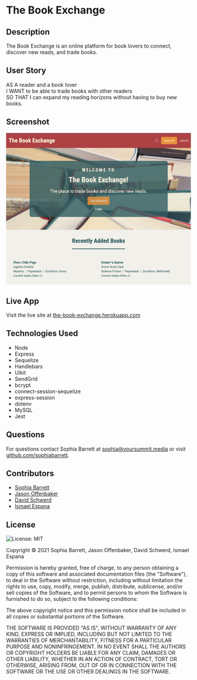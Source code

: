 # The Book Exchange

## Description
The Book Exchange is an online platform for book lovers to connect, discover new reads, and trade books.

## User Story
AS A reader and a book lover<br/>
I WANT to be able to trade books with other readers<br/>
SO THAT I can expand my reading horizons without having to buy new books.

## Screenshot
![Screenshot of live app](./screenshot.png)

## Live App
Visit the live site at [the-book-exchange.herokuapp.com](https://the-book-exchange.herokuapp.com/)

## Technologies Used
* Node
* Express
* Sequelize 
* Handlebars
* UIkit
* SendGrid
* bcrypt
* connect-session-sequelize
* express-session
* dotenv
* MySQL
* Jest

## Questions
For questions contact Sophia Barrett at [sophia@yoursummit.media](mailto:sophia@yoursummit.media) or visit [github.com/sophiabarrett](https://github.com/sophiabarrett).

## Contributors
* [Sophia Barrett](https://github.com/sophiabarrett)
* [Jason Offenbaker](https://github.com/JasOffen)
* [David Schwerd](https://github.com/dmschwerd)
* [Ismael Espana](https://github.com/Izzie2021)

## License
![License: MIT](https://img.shields.io/badge/License-MIT-yellow.svg)

Copyright © 2021 Sophia Barrett, Jason Offenbaker, David Schwerd, Ismael Espana

Permission is hereby granted, free of charge, to any person obtaining a copy
of this software and associated documentation files (the "Software"), to deal
in the Software without restriction, including without limitation the rights
to use, copy, modify, merge, publish, distribute, sublicense, and/or sell
copies of the Software, and to permit persons to whom the Software is
furnished to do so, subject to the following conditions:

The above copyright notice and this permission notice shall be included in all
copies or substantial portions of the Software.

THE SOFTWARE IS PROVIDED "AS IS", WITHOUT WARRANTY OF ANY KIND, EXPRESS OR
IMPLIED, INCLUDING BUT NOT LIMITED TO THE WARRANTIES OF MERCHANTABILITY,
FITNESS FOR A PARTICULAR PURPOSE AND NONINFRINGEMENT. IN NO EVENT SHALL THE
AUTHORS OR COPYRIGHT HOLDERS BE LIABLE FOR ANY CLAIM, DAMAGES OR OTHER
LIABILITY, WHETHER IN AN ACTION OF CONTRACT, TORT OR OTHERWISE, ARISING FROM,
OUT OF OR IN CONNECTION WITH THE SOFTWARE OR THE USE OR OTHER DEALINGS IN THE
SOFTWARE.